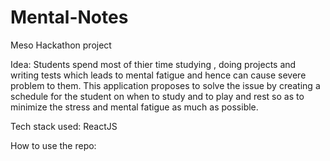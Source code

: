 # Mental-Notes

Meso Hackathon project

Idea:
Students spend most of thier time studying , doing projects and writing tests which leads to mental fatigue and hence can cause severe problem to them.
This application proposes to solve the issue by creating a schedule for the student on when to study and to play and rest so as to minimize the stress and mental
fatigue as much as possible.

Tech stack used:
ReactJS

How to use the repo:
